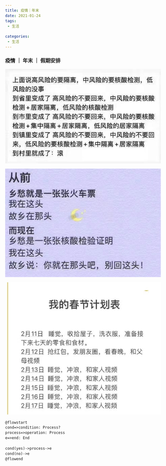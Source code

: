 ```yaml
---
title: 疫情｜年末  
date: 2021-01-24  
tags:
 - 生活

categories: 
 - 生活
---
```


<!-- more --->

### 疫情 ｜ 年末 ｜ 假期安排  
![Alt 疫情 ｜ 危险](/.vuepress/public/xiangshou.png)

![Alt 疫情｜乡愁](../../../.vuepress/public/weixin.png)

![Alt 疫情｜假期｜ 安排](/.vuepress/public/jiaqi.png)


```markdown
@flowstart
cond=>condition: Process?
process=>operation: Process
e=>end: End

cond(yes)->process->e
cond(no)->e
@flowend

```
